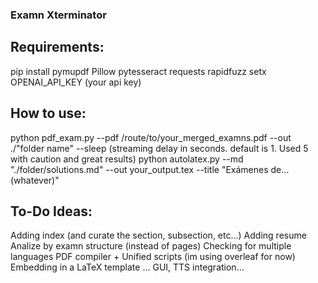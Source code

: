 ### Examn Xterminator

## Requirements:
pip install pymupdf Pillow pytesseract requests rapidfuzz
setx OPENAI_API_KEY (your api key)

## How to use:
python pdf_exam.py --pdf /route/to/your_merged_examns.pdf --out ./"folder name" --sleep (streaming delay in seconds. default is 1. Used 5 with caution and great results)
python autolatex.py --md "./folder/solutions.md" --out your_output.tex --title "Exámenes de... (whatever)"


## To-Do Ideas:
Adding index (and curate the section, subsection, etc...)
Adding resume
Analize by examn structure (instead of pages)
Checking for multiple languages
PDF compiler + Unified scripts (im using overleaf for now)
Embedding in a LaTeX template
...
GUI, TTS integration...
